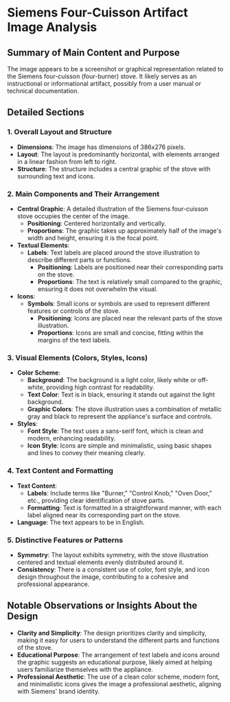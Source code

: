 # Siemens Four-Cuisson Artifact Image Analysis

## Summary of Main Content and Purpose
The image appears to be a screenshot or graphical representation related to the Siemens four-cuisson (four-burner) stove. It likely serves as an instructional or informational artifact, possibly from a user manual or technical documentation.

## Detailed Sections

### 1. Overall Layout and Structure
- **Dimensions**: The image has dimensions of 386x276 pixels.
- **Layout**: The layout is predominantly horizontal, with elements arranged in a linear fashion from left to right.
- **Structure**: The structure includes a central graphic of the stove with surrounding text and icons.

### 2. Main Components and Their Arrangement
- **Central Graphic**: A detailed illustration of the Siemens four-cuisson stove occupies the center of the image.
  - **Positioning**: Centered horizontally and vertically.
  - **Proportions**: The graphic takes up approximately half of the image's width and height, ensuring it is the focal point.
- **Textual Elements**:
  - **Labels**: Text labels are placed around the stove illustration to describe different parts or functions.
    - **Positioning**: Labels are positioned near their corresponding parts on the stove.
    - **Proportions**: The text is relatively small compared to the graphic, ensuring it does not overwhelm the visual.
- **Icons**:
  - **Symbols**: Small icons or symbols are used to represent different features or controls of the stove.
    - **Positioning**: Icons are placed near the relevant parts of the stove illustration.
    - **Proportions**: Icons are small and concise, fitting within the margins of the text labels.

### 3. Visual Elements (Colors, Styles, Icons)
- **Color Scheme**:
  - **Background**: The background is a light color, likely white or off-white, providing high contrast for readability.
  - **Text Color**: Text is in black, ensuring it stands out against the light background.
  - **Graphic Colors**: The stove illustration uses a combination of metallic gray and black to represent the appliance's surface and controls.
- **Styles**:
  - **Font Style**: The text uses a sans-serif font, which is clean and modern, enhancing readability.
  - **Icon Style**: Icons are simple and minimalistic, using basic shapes and lines to convey their meaning clearly.

### 4. Text Content and Formatting
- **Text Content**:
  - **Labels**: Include terms like "Burner," "Control Knob," "Oven Door," etc., providing clear identification of stove parts.
  - **Formatting**: Text is formatted in a straightforward manner, with each label aligned near its corresponding part on the stove.
- **Language**: The text appears to be in English.

### 5. Distinctive Features or Patterns
- **Symmetry**: The layout exhibits symmetry, with the stove illustration centered and textual elements evenly distributed around it.
- **Consistency**: There is a consistent use of color, font style, and icon design throughout the image, contributing to a cohesive and professional appearance.

## Notable Observations or Insights About the Design
- **Clarity and Simplicity**: The design prioritizes clarity and simplicity, making it easy for users to understand the different parts and functions of the stove.
- **Educational Purpose**: The arrangement of text labels and icons around the graphic suggests an educational purpose, likely aimed at helping users familiarize themselves with the appliance.
- **Professional Aesthetic**: The use of a clean color scheme, modern font, and minimalistic icons gives the image a professional aesthetic, aligning with Siemens' brand identity.